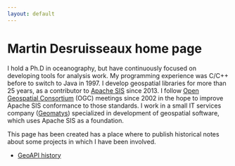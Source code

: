 ```yaml
---
layout: default
---
```


# Martin Desruisseaux home page

I hold a Ph.D in oceanography, but have continuously focused on developing tools for analysis work.
My programming experience was C/C++ before to switch to Java in 1997.
I develop geospatial libraries for more than 25 years,
as a contributor to [Apache SIS](https://sis.apache.org/) since 2013.
I follow [Open Geospatial Consortium](https://www.ogc.org/) (OGC) meetings since 2002
in the hope to improve Apache SIS conformance to those standards.
I work in a small IT services company ([Geomatys](https://www.geomatys.com/))
specialized in development of geospatial software,
which uses Apache SIS as a foundation.

This page has been created has a place where to publish historical notes
about some projects in which I have been involved.

* [GeoAPI history](history/GeoAPI.html)
